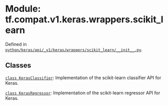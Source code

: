 <div itemscope itemtype="http://developers.google.com/ReferenceObject">
<meta itemprop="name" content="tf.compat.v1.keras.wrappers.scikit_learn" />
<meta itemprop="path" content="Stable" />
</div>

# Module: tf.compat.v1.keras.wrappers.scikit_learn





Defined in [`python/keras/api/_v1/keras/wrappers/scikit_learn/__init__.py`](/code/stable/tensorflow/python/keras/api/_v1/keras/wrappers/scikit_learn/__init__.py).

<!-- Placeholder for "Used in" -->


## Classes

[`class KerasClassifier`](../../../../../tf/keras/wrappers/scikit_learn/KerasClassifier.md): Implementation of the scikit-learn classifier API for Keras.

[`class KerasRegressor`](../../../../../tf/keras/wrappers/scikit_learn/KerasRegressor.md): Implementation of the scikit-learn regressor API for Keras.

